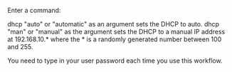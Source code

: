 Enter a command:

dhcp "auto" or "automatic" as an argument sets the DHCP to auto.
dhcp "man" or "manual" as the argument sets the DHCP to a manual IP address at 192.168.10.* where the * is a randomly generated number between 100 and 255.

You need to type in your user password each time you use this workflow.

